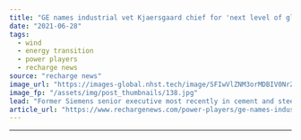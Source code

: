 ```yaml
---
title: "GE names industrial vet Kjaersgaard chief for 'next level of global growth' in offshore wind"
date: "2021-06-28"
tags: 
  - wind
  - energy transition
  - power players
  - recharge news
source: "recharge news"
image_url: "https://images-global.nhst.tech/image/SFIwVlZNM3orMDBIV0NrZUN0ZXhEU0pYWTFjUjVhcTVMU1k0MFRiWFpJUT0=/nhst/binary/28615acba80a71356df861ef8e3ac7a0"
image_fp: "/assets/img/post_thumbnails/138.jpg"
lead: "Former Siemens senior executive most recently in cement and steel sectors replacing retiring Jon Lavelle as OEM organised for sector's expected boom market"
article_url: "https://www.rechargenews.com/power-players/ge-names-industrial-vet-kjaersgaard-chief-for-next-level-of-global-growth-in-offshore-wind/2-1-1032029"
---
```


---
